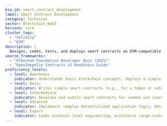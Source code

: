 ```yaml
---
ksa_id: smart_contract_development  
label: Smart Contract Development  
category: Technical  
sector: Blockchain_Web3  
horizon: core
cluster_tags:
  - "Solidity"
  - "EVM"
description: |
  Designs, codes, tests, and deploys smart contracts on EVM-compatible and alt-VM chains (Solidity, Vyper, Move); follows secure-coding patterns, writes unit/fuzz tests, and automates CI/CD for on-chain upgrades.
source_frameworks:
  - "Ethereum Foundation Developer Docs (2025)"
  - "OpenZeppelin Contracts v5 Readiness Guide" 
proficiency_levels:  
  - level: Awareness  
    indicator: Understands basic blockchain concepts; deploys a simple token using templates; runs local testnets.  
  - level: Basic  
    indicator: Writes simple smart contracts (e.g., for a token or vote); implements access-control, events, and tests them on a test network with guidance.  
  - level: Intermediate  
    indicator: Develops and audits smart contracts for common use cases, ensuring they function as intended on mainnets; automates deployments, gas-optimises code, and integrates oracles/L2 bridges.  
  - level: Advanced  
    indicator: Implements complex decentralized application logic; designs upgradeable patterns (UUPS, diamond); sets up CI/CD and canary rollout; follows security best practices to prevent vulnerabilities.  
  - level: Expert  
    indicator: Leads protocol-level engineering; architects large-scale blockchain solutions and guides the governance and security standards for Web3 projects.  
---  
```

